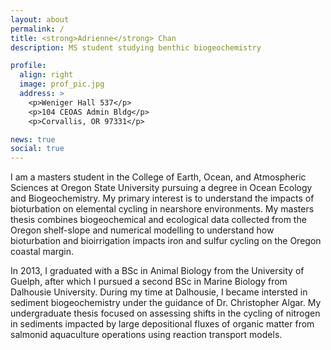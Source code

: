 ```yaml
---
layout: about
permalink: /
title: <strong>Adrienne</strong> Chan
description: MS student studying benthic biogeochemistry

profile:
  align: right
  image: prof_pic.jpg
  address: >
    <p>Weniger Hall 537</p>
    <p>104 CEOAS Admin Bldg</p>
    <p>Corvallis, OR 97331</p>

news: true
social: true
---
```


I am a masters student in the College of Earth, Ocean, and Atmospheric Sciences at Oregon State University pursuing a degree in Ocean Ecology and Biogeochemistry. My primary interest is to understand the impacts of bioturbation on elemental cycling in nearshore environments. My masters thesis combines biogeochemical and ecological data collected from the Oregon shelf-slope and numerical modelling to understand how bioturbation and bioirrigation impacts iron and sulfur cycling on the Oregon coastal margin.

In 2013, I graduated with a BSc in Animal Biology from the University of Guelph, after which I pursued a second BSc in Marine Biology from Dalhousie University. During my time at Dalhousie, I became intersted in sediment biogeochemistry under the guidance of Dr. Christopher Algar. My undergraduate thesis focused on assessing shifts in the cycling of nitrogen in sediments impacted by large depositional fluxes of organic matter from salmonid aquaculture operations using reaction transport models.
